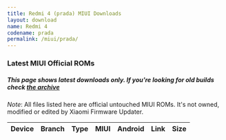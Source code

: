 ```yaml
---
title: Redmi 4 (prada) MIUI Downloads
layout: download
name: Redmi 4
codename: prada
permalink: /miui/prada/
---
```

### Latest MIUI Official ROMs
##### This page shows latest downloads only. If you're looking for old builds check [the archive](/archive/miui/prada/)
*Note*: All files listed here are official untouched MIUI ROMs. It's not owned, modified or edited by Xiaomi Firmware Updater.


<div class="table-responsive-md" id="table-wrapper">
<table id="miui" class="compact table table-striped table-hover table-sm">
    <thead class="thead-dark">
        <tr>
            <th>Device</th>
            <th>Branch</th>
            <th>Type</th>
            <th>MIUI</th>
            <th>Android</th>
            <th>Link</th>
            <th>Size</th>
        </tr>
    </thead>
    <script>loadMiuiDownloads('prada')</script>
</table>
</div>


